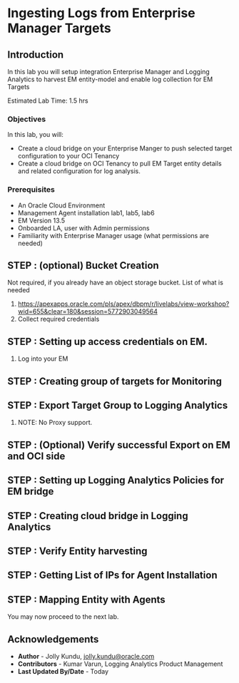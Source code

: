 # Ingesting Logs from Enterprise Manager Targets

## Introduction

In this lab you will setup integration Enterprise Manager and Logging Analytics to harvest EM entity-model and enable log collection for EM Targets

Estimated Lab Time: 1.5 hrs

### Objectives

In this lab, you will:
* Create a cloud bridge on your Enterprise Manger to push selected target configuration to your OCI Tenancy
* Create a cloud bridge on OCI Tenancy to pull EM Target entity details and related configuration for log analysis.

### Prerequisites

* An Oracle Cloud Environment
* Management Agent installation lab1, lab5, lab6
* EM Version 13.5
* Onboarded LA, user with Admin permissions
* Familiarity with Enterprise Manager usage (what permissions are needed)


## **STEP :**  (optional) Bucket Creation
Not required, if you already have an object storage bucket.
List of what is needed
1. https://apexapps.oracle.com/pls/apex/dbpm/r/livelabs/view-workshop?wid=655&clear=180&session=5772903049564
2. Collect required credentials
## **STEP  :**  Setting up access credentials on EM.
1. Log into your EM

## **STEP  :** Creating group of targets for Monitoring

## **STEP  :** Export Target Group to Logging Analytics
1. NOTE: No Proxy support.

## **STEP  :** (Optional) Verify successful Export on EM and OCI side

## **STEP  :** Setting up Logging Analytics Policies for EM bridge

## **STEP  :** Creating cloud bridge in Logging Analytics

## **STEP  :** Verify Entity harvesting

## **STEP  :** Getting List of IPs for Agent Installation

## **STEP  :** Mapping Entity with Agents




You may now proceed to the next lab.

## Acknowledgements
* **Author** - Jolly Kundu, jolly.kundu@oracle.com
* **Contributors** -  Kumar Varun, Logging Analytics Product Management
* **Last Updated By/Date** - Today
